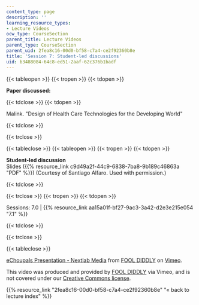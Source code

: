 ```yaml
---
content_type: page
description: ''
learning_resource_types:
- Lecture Videos
ocw_type: CourseSection
parent_title: Lecture Videos
parent_type: CourseSection
parent_uid: 2fea8c16-00d0-bf58-c7a4-ce2f92360b8e
title: 'Session 7: Student-led discussions'
uid: b3488084-64c8-ed51-2aaf-62c376b1badf
---
```


{{< tableopen >}}
{{< tropen >}}
{{< tdopen >}}


**Paper discussed:**


{{< tdclose >}}
{{< tdopen >}}


Malink. "Design of Health Care Technologies for the Developing World"


{{< tdclose >}}

{{< trclose >}}

{{< tableclose >}}
{{< tableopen >}}
{{< tropen >}}
{{< tdopen >}}


**Student-led discussion**  
Slides ({{% resource_link c9d49a2f-44c9-6838-7ba8-9b189c46863a "PDF" %}}) (Courtesy of Santiago Alfaro. Used with permission.)


{{< tdclose >}}

{{< trclose >}}
{{< tropen >}}
{{< tdopen >}}


Sessions: 7.0 | {{% resource_link aa15a01f-bf27-9ac3-3a42-d2e3e215e054 "7.1" %}}


{{< tdclose >}}

{{< trclose >}}

{{< tableclose >}}

[eChoupals Presentation - Nextlab Media](https://vimeo.com/2053155) from [FOOL DIDDLY](https://vimeo.com/user717518) on [Vimeo](https://vimeo.com).

This video was produced and provided by [FOOL DIDDLY](https://vimeo.com/user717518) via Vimeo, and is not covered under our [Creative Commons license](/terms/#cc).

{{% resource_link "2fea8c16-00d0-bf58-c7a4-ce2f92360b8e" "« back to lecture index" %}}